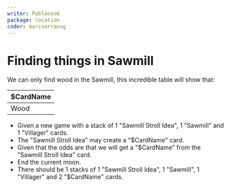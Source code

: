 ```yaml
---
writer: Pabloooo6
package: location
coder: marcserranog
---
```


# Finding things in Sawmill

We can only find wood in the Sawmill, this incredible table will show that:

| $CardName |
|-----------|
| Wood      |

 * Given a new game with a stack of 1 "Sawmill Stroll Idea", 1 "Sawmill" and 1 "Villager" cards.
 * The "Sawmill Stroll Idea" may create a "$CardName" card.
 * Given that the odds are that we will get a "$CardName" from the "Sawmill Stroll Idea" card.
 * End the current moon.
 * There should be 1 stacks of 1 "Sawmill Stroll Idea", 1 "Sawmill", 1 "Villager" and 2 "$CardName" cards.
